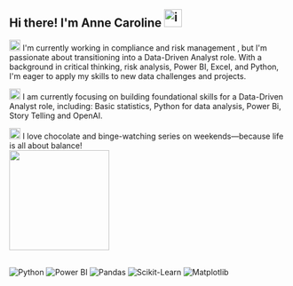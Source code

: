 ## Hi there! I'm Anne Caroline <img width="32" height="32" alt="image" src="https://github.com/user-attachments/assets/0035214c-ad6d-4578-96de-14558d544f82" />


<img width="20" height="20" alt="image" src="https://github.com/user-attachments/assets/70213cb5-3671-45c5-b9f0-348b8c987a15" />  I'm currently working in compliance and risk management , but I'm passionate about transitioning into a Data-Driven Analyst role. With a background in critical thinking, risk analysis, Power BI, Excel, and Python, I'm eager to apply my skills to new data challenges and projects.

<img width="20" height="20" alt="image" src="https://github.com/user-attachments/assets/c2829e2c-2bdb-4373-90ca-491f21ec3d2e" /> I am currently focusing on building foundational skills for a Data-Driven Analyst role, including: Basic statistics, Python for data analysis, Power Bi, Story Telling and OpenAI.

 <img width="20" height="20" alt="image" src="https://github.com/user-attachments/assets/73be8ae7-083f-4b23-a02e-affc3217e8a2" />
I love chocolate and binge-watching series on weekends—because life is all about balance!

<div>
  <img height="180em" src="https://github-readme-stats.vercel.app/api?username=carolinepena&theme=algolia&show_icons=true" />
  <!--img height="180em" src="https://github-readme-stats.vercel.app/api/top-langs/?username=carolinepena&layout=compact&langs_count=10&theme=algolia" /-->
</div>

<br>

![Python](https://img.shields.io/badge/Python-3776AB?style=for-the-badge&logo=python&logoColor=white)
![Power BI](https://img.shields.io/badge/Power%20BI-F2C811?style=for-the-badge&logo=power%20bi&logoColor=black)
![Pandas](https://img.shields.io/badge/Pandas-150458?style=for-the-badge&logo=pandas&logoColor=white)
![Scikit-Learn](https://img.shields.io/badge/Scikit--Learn-F7931E?style=for-the-badge&logo=scikit-learn&logoColor=white)
![Matplotlib](https://img.shields.io/badge/Matplotlib-3F4F75?style=for-the-badge&logo=matplotlib&logoColor=white)
